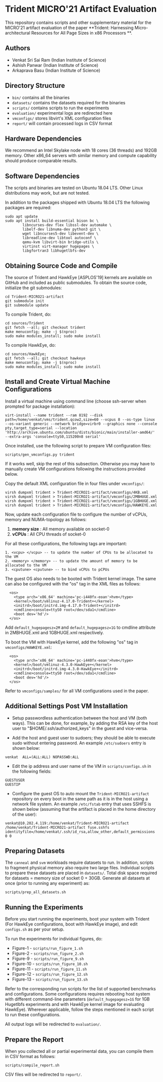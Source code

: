 Trident MICRO'21 Artifact Evaluation
=====================================

This repository contains scripts and other supplementary material
for the MICRO'21 artifact evaluation of the paper **Trident: Harnessing
Micro-architectural Resources for All Page Sizes in x86 Processors **.

Authors
-------
 
 * Venkat Sri Sai Ram (Indian Institute of Science)
 * Ashish Panwar (Indian Institute of Science)
 * Arkaprava Basu (Indian Institute of Science)


Directory Structure
-------------------

 * `bin/` contains all the binaries
 * `datasets/` contains the datasets required for the binaries
 * `scripts/` contains scripts to run the experiments
 * `evaluation/` experimental logs are redirected here
 * `vmconfigs/` stores libvirt's XML configuration files
 * `report/` will contain processed logs in CSV format


Hardware Dependencies
---------------------

We recommend an Intel Skylake node with 18 cores (36 threads) and 192GB memory.
Other x86_64 servers with similar memory and compute capability should produce comparable results.

Software Dependencies
---------------------

The scripts and binaries are tested on Ubuntu 18.04 LTS. Other 
Linux distributions may work, but are not tested.

In addition to the packages shipped with Ubuntu 18.04 LTS the following 
packages are required:

```
sudo apt update
sudo apt install build-essential bison bc \
		libncurses-dev flex libssl-dev automake \
		libelf-dev libnuma-dev python3 git \
		wget libncurses5-dev libevent-dev \
		libreadline-dev libtool autoconf \
		qemu-kvm libvirt-bin bridge-utils \
		virtinst virt-manager hugepages \
		libgfortran3 libhugetlbfs-dev

```                       

Obtaining Source Code and Compile
---------------------------------

The source of Trident and HawkEye [ASPLOS'19] kernels are available on GitHub and included as
public submodules. To obtain the source code, initialize the git submodules:

```
cd Trident-MICRO21-artifact
git submodule init
git submodule update
```

To compile Trident, do:

```
cd sources/Trident
git fetch --all; git checkout trident
make menuconfig; make -j $(nproc)
sudo make modules_install; sudo make install
```

To compile HawkEye, do:

```
cd sources/HawkEye;
git fetch --all; git checkout hawkeye
make menuconfig; make -j $(nproc)
sudo make modules_install; sudo make install
```

Install and Create Virtual Machine Configurations
-------------------------------------------------

Install a virtual machine using command line (choose ssh-server when prompted for package installation):

```
virt-install --name trident --ram 8192 --disk path=/home/venkat/vms/trident.qcow2,size=60 --vcpus 8 --os-type linux --os-variant generic --network bridge=virbr0 --graphics none --console pty,target_type=serial --location 'http://archive.ubuntu.com/ubuntu/dists/bionic/main/installer-amd64/' --extra-args 'console=ttyS0,115200n8 serial'
```
Once installed, use the following script to prepare VM configuration files:
```
scripts/gen_vmconfigs.py trident

```
If it works well, skip the rest of this subsection. Otherwise you may have to manually create VM configurations following the instructions provided below.

Copy the default XML configuration file in four files under `vmconfigs/`:
```
virsh dumpxml trident > Trident-MICRO21-artifact/vmconfigs/4KB.xml
virsh dumpxml trident > Trident-MICRO21-artifact/vmconfigs/2MBHUGE.xml
virsh dumpxml trident > Trident-MICRO21-artifact/vmconfigs/1GBHUGE.xml
virsh dumpxml trident > Trident-MICRO21-artifact/vmconfigs/HAWKEYE.xml
```

Now, update each configuration file to configure the number of vCPUs, memory and NUMA-topology as follows:
1. **memory size** : All memory available on socket-0
2. **vCPUs** : All CPU threads of socket-0

For all these configurations, the following tags are important:
```
1. <vcpu> </vcpu> -- to update the number of CPUs to be allocated to the VM
2. <memory> </memory> -- to update the amount of memory to be allocated to the VM
3. <cputune> <cputune> -- to bind vCPUs to pCPUs
```

The guest OS also needs to be booted with Trident kernel image. The same can also be configured
with the "os" tag in the XML files as follows:
```
  <os>
    <type arch='x86_64' machine='pc-i440fx-eoan'>hvm</type>
    <kernel>/boot/vmlinuz-4.17.0-Trident+</kernel>
    <initrd>/boot/initrd.img-4.17.0-Trident+</initrd>
    <cmdline>console=ttyS0 root=/dev/sda1</cmdline>
    <boot dev='hd'/>
  </os>
```
Add `default_hugepagesz=2M` and `default_hugepagesz=1G` to cmdline attribute in 2MBHUGE.xml
and 1GBHUGE.xml respectively.

To boot the VM with HawkEye kernel, add the following "os" tag in `vmconfigs/HAWKEYE.xml`:
```
  <os>
    <type arch='x86_64' machine='pc-i440fx-eoan'>hvm</type>
    <kernel>/boot/vmlinuz-4.3.0-HawkEye+</kernel>
    <initrd>/boot/initrd.img-4.3.0-HawkEye+</initrd>
    <cmdline>console=ttyS0 root=/dev/sda1</cmdline>
    <boot dev='hd'/>
  </os>
```

Refer to `vmconfigs/samples/` for all VM configurations used in the paper.


Additional Settings Post VM Installation
----------------------------------------

* Setup passwordless authentication between the host and VM (both ways). This can be done, for example, by
adding the RSA key of the host user to "$HOME/.ssh/authorized_keys" in the guest and vice-versa.

* Add the host and guest user to sudoers; they should be able to execute sudo without entering password.
An example `/etc/sudoers` entry is shown below:
```
venkat  ALL=(ALL:ALL) NOPASSWD:ALL
```

* Edit the ip address and user name of the VM in `scripts/configs.sh`
in the following fields:
```
GUESTUSER
GUESTIP
```

* Configure the guest OS to auto mount the `Trident-MICRO21-artifact` repository on every boot in the same path as it is in the host using a network file system. An example `/etc/fstab` entry that uses SSHFS is shown below (assuming that the artifact is placed in the home directory of the user):
```
venkat@10.202.4.119:/home/venkat/Trident-MICRO21-artifact /home/venkat/Trident-MICRO21-artifact fuse.sshfs identityfile=/home/venkat/.ssh/id_rsa,allow_other,default_permissions 0 0
```

Preparing Datasets
------------------

The `canneal` and `svm` workloads require datasets to run. In addition, scripts to fragment physical memory
also require two large files. Individual scripts to prepare these datasets are placed in `datasets/`. Total disk space
required for datasets = memory size of socket 0 + 30GB.
Generate all datasets at once (prior to running any experiment) as:

```
scripts/prep_all_datasets.sh
```


Running the Experiments
-----------------------

Before you start running the experiments, boot your system with Trident (For HawkEye configurations, boot with HawkEye image),
and edit `configs.sh` as per your setup.

To run the experiments for individual figures, do:

 * Figure-1 - `scripts/run_figure_1.sh`
 * Figure-2 - `scripts/run_figure_2.sh`
 * Figure-9 - `scripts/run_figure_9.sh`
 * Figure-10 - `scripts/run_figure_10.sh`
 * Figure-11 - `scripts/run_figure_11.sh`
 * Figure-12 - `scripts/run_figure_12.sh`
 * Figure-13 - `scripts/run_figure_13.sh`

Refer to the corresponding run scripts for the list of supported benchmarks
and configurations. Some configurations requires rebooting host system with
different command-line parameters (`default_hugepagesz=1G` for 1GB Hugetlbfs
experiments and with HawkEye kernel image for evaluating HawkEye). Wherever
applicable, follow the steps mentioned in each script to run these configurations.

All output logs will be redirected to `evaluation/`.


Prepare the Report
------------------

When you collected all or partial experimental data, you can compile them
in CSV format as follows:

```
scripts/compile_report.sh
```

CSV files will be redirected to `report/`.
